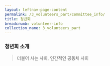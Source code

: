 ```yaml
---
layout: leftnav-page-content
permalink: /3_volunteers_part/committee_info/
title: 청년회
breadcrumb: volunteer-info
collection_name: 3_volunteers_part
---
```


### **청년회 소개**
> 더불어 사는 사회, 인간적인 공동체 사회

